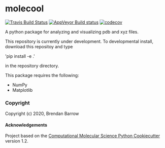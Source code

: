 molecool
==============================
[//]: # (Badges)
[![Travis Build Status](https://travis-ci.com/REPLACE_WITH_OWNER_ACCOUNT/molecool.svg?branch=master)](https://travis-ci.com/REPLACE_WITH_OWNER_ACCOUNT/molecool)
[![AppVeyor Build status](https://ci.appveyor.com/api/projects/status/REPLACE_WITH_APPVEYOR_LINK/branch/master?svg=true)](https://ci.appveyor.com/project/REPLACE_WITH_OWNER_ACCOUNT/molecool/branch/master)
[![codecov](https://codecov.io/gh/REPLACE_WITH_OWNER_ACCOUNT/molecool/branch/master/graph/badge.svg)](https://codecov.io/gh/REPLACE_WITH_OWNER_ACCOUNT/molecool/branch/master)

A python package for analyzing and visualizing pdb and xyz files.

This repository is currently under development. To developmental install, download this repositoy and type

'pip install -e .'

in the repository directory.

This package requires the following:
- NumPy
- Matplotlib

### Copyright

Copyright (c) 2020, Brendan Barrow


#### Acknowledgements
 
Project based on the 
[Computational Molecular Science Python Cookiecutter](https://github.com/molssi/cookiecutter-cms) version 1.2.
